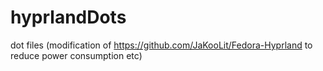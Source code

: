 # hyprlandDots
dot files (modification of https://github.com/JaKooLit/Fedora-Hyprland to reduce power consumption etc)
